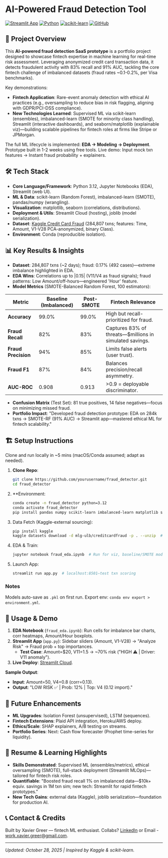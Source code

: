 # AI-Powered Fraud Detection Tool

[![Streamlit App](https://img.shields.io/badge/Streamlit-Live_Demo-brightgreen?logo=streamlit)](https://fraud-detector-xg.streamlit.app)
[![Python](https://img.shields.io/badge/Python-3.12-blue?logo=python)](https://www.python.org/)
[![scikit-learn](https://img.shields.io/badge/scikit--learn-1.5.1-yellow?logo=scikit-learn)](https://scikit-learn.org/)
[![GitHub](https://img.shields.io/badge/GitHub-Repo-purple?logo=github)](https://github.com/XavierGreer/Fraud_Detector)

## 🚀 Project Overview
This **AI-powered fraud detection SaaS prototype** is a portfolio project designed to showcase fintech expertise in machine learning for real-time risk assessment. Leveraging anonymized credit card transaction data, it detects fraudulent activity with 83% recall and 91% AUC, tackling the core fintech challenge of imbalanced datasets (fraud rates ~0.1-0.2%, per Visa benchmarks). 

Key demonstrations:
- **Fintech Application**: Rare-event anomaly detection with ethical AI practices (e.g., oversampling to reduce bias in risk flagging, aligning with GDPR/PCI-DSS compliance).
- **New Technologies Learned**: Supervised ML via scikit-learn (ensembles), imbalanced-learn (SMOTE for minority class handling), Streamlit (interactive dashboards), and seaborn/matplotlib (explainable viz)—building scalable pipelines for fintech roles at firms like Stripe or JPMorgan.

The full ML lifecycle is implemented: **EDA → Modeling → Deployment**. Prototype built in 1-2 weeks using free tools. Live demo: Input mock txn features → Instant fraud probability + explainers.

## 🛠 Tech Stack
- **Core Language/Framework**: Python 3.12, Jupyter Notebooks (EDA), Streamlit (web UI).
- **ML & Data**: scikit-learn (Random Forest), imbalanced-learn (SMOTE), pandas/numpy (wrangling).
- **Visualization**: matplotlib, seaborn (correlations, distributions).
- **Deployment & Utils**: Streamlit Cloud (hosting), joblib (model serialization).
- **Dataset**: [Kaggle Credit Card Fraud](https://www.kaggle.com/datasets/mlg-ulb/creditcardfraud) (284,807 txns; features: Time, Amount, V1-V28 PCA-anonymized, binary Class).
- **Environment**: Conda (reproducible isolation).

## 📊 Key Results & Insights
- **Dataset**: 284,807 txns (~2 days); fraud: 0.17% (492 cases)—extreme imbalance highlighted in EDA.
- **EDA Wins**: Correlations up to |0.15| (V11/V4 as fraud signals); fraud patterns: Low Amount/off-hours—engineered 'Hour' feature.
- **Model Metrics** (SMOTE-Balanced Random Forest, 100 estimators):

| Metric          | Baseline (Imbalanced) | Post-SMOTE | Fintech Relevance                  |
|-----------------|-----------------------|------------|------------------------------------|
| **Accuracy**    | 99.0%                | 99.0%     | High but recall-prioritized for fraud. |
| **Fraud Recall**| 82%                  | 83%       | Captures 83% of threats—$millions in simulated savings. |
| **Fraud Precision** | 94%               | 85%       | Limits false alerts (user trust). |
| **Fraud F1**    | 87%                  | 84%       | Balances precision/recall asymmetry. |
| **AUC-ROC**     | 0.908                | 0.913     | >0.9 = deployable discriminator. |

- **Confusion Matrix** (Test Set): 81 true positives, 14 false negatives—focus on minimizing missed fraud.
- **Portfolio Impact**: "Developed fraud detection prototype: EDA on 284k txns → SMOTE-RF (91% AUC) → Streamlit app—mastered ethical ML for fintech scalability."

## 🏗 Setup Instructions
Clone and run locally in ~5 mins (macOS/Conda assumed; adapt as needed).

1. **Clone Repo**:
   ```bash
   git clone https://github.com/yourusername/fraud_detector.git
   cd fraud_detector
2. **Environment:
   ```bash
   conda create -n fraud_detector python=3.12
   conda activate fraud_detector
   pip install pandas numpy scikit-learn imbalanced-learn matplotlib seaborn streamlit joblib jupyter
3. Data Fetch (Kaggle-external sourcing):
   ```bash
   pip install kaggle
   kaggle datasets download -d mlg-ulb/creditcardfraud -p . --unzip  # Downloads/unzips creditcard.csv
4. EDA & Train:
   ```bash
   jupyter notebook fraud_eda.ipynb  # Run for viz, baseline/SMOTE models
5. Launch App:
   ```bash
   streamlit run app.py  # localhost:8501—test txn scoring

### Notes
Models auto-save as `.pkl` on first run. Export env: `conda env export > environment.yml`.

## 🚀 Usage & Demo
1. **EDA Notebook** (`fraud_eda.ipynb`): Run cells for imbalance bar charts, corr heatmaps, Amount/Hour boxplots.
2. **Streamlit App** (`app.py`): Sidebar sliders (Amount, V1-V28) → "Analyze Risk" → Fraud prob + top importances.
   - **Test Case**: Amount=$20, V11=1.5 → ~70% risk ("HIGH ⚠️ | Driver: V11 anomaly").
3. **Live Deploy**: [Streamlit Cloud](https://fraud-detector-xg.streamlit.app).

**Sample Output**:
- **Input**: Amount=50, V4=0.8 (corr=0.13).
- **Output**: "LOW RISK ✅ | Prob: 12% | Top: V4 (0.12 import)."

## 🔮 Future Enhancements
- **ML Upgrades**: Isolation Forest (unsupervised), LSTM (sequences).
- **Fintech Extensions**: Plaid API integration, Heroku/AWS deploy.
- **Ethics/Scale**: SHAP explainers, A/B testing on streams.
- **Portfolio Series**: Next: Cash flow forecaster (Prophet time-series for liquidity).

## 📝 Resume & Learning Highlights
- **Skills Demonstrated**: Supervised ML (ensembles/metrics), ethical oversampling (SMOTE), full-stack deployment (Streamlit MLOps)—tailored for fintech risk roles.
- **Quantifiable**: "Boosted fraud recall 1% on imbalanced data—$10k+ equiv. savings in 1M txn sim; new tech: Streamlit for rapid fintech prototypes."
- **New Tech Gains**: external data (Kaggle), joblib serialization—foundation for production AI.

## 📞 Contact & Credits
Built by Xavier Greer — fintech ML enthusiast. Collabs? [LinkedIn](https://www.linkedin.com/in/xavier-greer-b38b86311/) or Email - work.xavier.greer@gmail.com.

---

*Updated: October 28, 2025 | Inspired by Kaggle & scikit-learn.*
